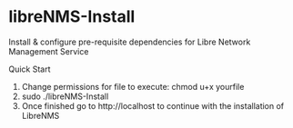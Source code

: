 # libreNMS-Install
Install &amp; configure pre-requisite dependencies for Libre Network Management Service

Quick Start

1. Change permissions for file to execute: chmod u+x yourfile
2. sudo ./libreNMS-Install
3. Once finished go to http://localhost to continue with the installation of LibreNMS
